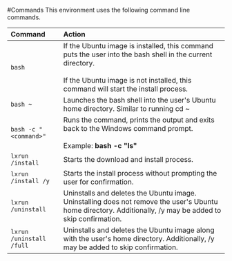 #Commands
This environment uses the following command line commands.


| Command                     | Action                     |
|:----------------------------|:---------------------------|
| `bash`                      | If the Ubuntu image is installed, this command puts the user into the bash shell in the current directory. <br/> <br/> If the Ubuntu image is not installed, this command will start the install process. |
| `bash ~`                    | Launches the bash shell into the user's Ubuntu home directory.  Similar to running cd ~            |
| `bash -c "<command>"`       | Runs the command, prints the output and exits back to the Windows command prompt. <br/> <br/> Example:  **bash -c "ls"** |
| `lxrun /install`            | Starts the download and install process.                      |
| `lxrun /install /y`         | Starts the install process without prompting the user for confirmation.            |
| `lxrun /uninstall`          | Uninstalls and deletes the Ubuntu image.  Uninstalling does not remove the user's Ubuntu home directory.  Additionally, /y may be added to skip confirmation.                  |
| `lxrun /uninstall /full`    | Uninstalls and deletes the Ubuntu image along with the user's home directory.  Additionally, /y may be added to skip confirmation.               |

